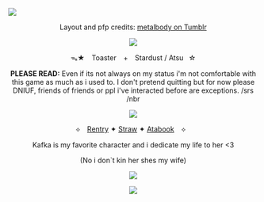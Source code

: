 ![](https://64.media.tumblr.com/d1589cf3ad1c832ceeaffd98c95b002a/67ed0709d442744e-c4/s1280x1920/93b45c59fc5c91655e6d247491547e975a935692.pnj)
<div align="center">

  Layout and pfp credits: [metalbody on Tumblr](https://www.tumblr.com/metalbody/770897865719644160/%F0%93%88%92-sunday-tumblr-layouts-f2u-w)

![](https://64.media.tumblr.com/b3e8ee5a7b1d7f2d27893be932fca3a5/67ed0709d442744e-a2/s2048x3072/66e0cdf6e7738e7583a16dd0c60daaa0213de090.pnj)

ᯓ★ ⠀Toaster⠀ + ⠀Stardust / Atsu⠀☆

**PLEASE READ:** Even if its not always on my status i'm not comfortable with this game as much as i used to.
I don't pretend quitting but for now please DNIUF, friends of friends or ppl i've interacted before are exceptions. /srs /nbr

![](https://64.media.tumblr.com/f212430850edcea486535f92be244b67/67ed0709d442744e-14/s1280x1920/8621c0680ed671322c2dad5db8bed8e856b8d097.pnj)

⟡ ⠀[Rentry](https://rentry.co/Nessun_Dorma) ✦ [Straw](https://weretigerfennec.straw.page/) ✦ [Atabook](https://toasterthefox.atabook.org/) ⠀⟡⠀

Kafka is my favorite character and i dedicate my life to her <3

(No i don`t kin her shes my wife)

![](https://64.media.tumblr.com/ebca36130cf669628c5f6a9c7fb3bda5/67ed0709d442744e-60/s2048x3072/9878ab5d61e841b7c6ca3d2a7ab7c0bfba62d76a.pnj)

![](https://64.media.tumblr.com/152aebbb9faeed7224fdb0379ef2a1db/67ed0709d442744e-69/s1280x1920/8e8ae91e786c7257d1df5152e5c6b8eb8690e371.pnj)
<!--
**ToasterTheFox/ToasterTheFox** is a ✨ _special_ ✨ repository because its `README.md` (this file) appears on your GitHub profile.

Here are some ideas to get you started:

- 🔭 I’m currently working on ...
- 🌱 I’m currently learning ...
- 👯 I’m looking to collaborate on ...
- 🤔 I’m looking for help with ...
- 💬 Ask me about ...
- 📫 How to reach me: ...
- 😄 Pronouns: ...
- ⚡ Fun fact: ...
-->
